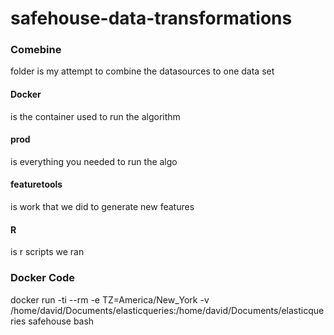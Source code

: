 # safehouse-data-transformations


### Comebine 
folder is my attempt to combine the datasources to one data set

#### Docker 
is the container used to run the algorithm

#### prod 
is everything you needed to run the algo

#### featuretools 
is work that we did to generate new features 

#### R 
is r scripts we ran


### Docker Code
docker run -ti --rm -e TZ=America/New_York -v /home/david/Documents/elasticqueries:/home/david/Documents/elasticqueries safehouse bash
